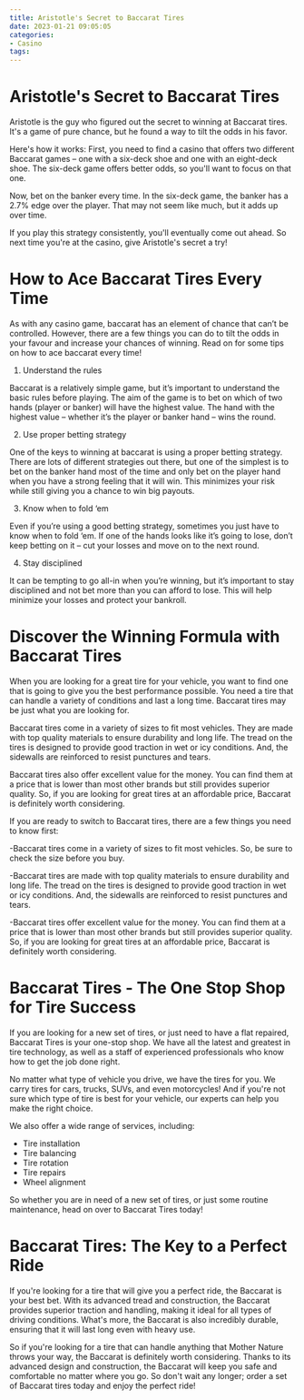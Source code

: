 ```yaml
---
title: Aristotle's Secret to Baccarat Tires
date: 2023-01-21 09:05:05
categories:
- Casino
tags:
---
```



#  Aristotle's Secret to Baccarat Tires

Aristotle is the guy who figured out the secret to winning at Baccarat tires. It's a game of pure chance, but he found a way to tilt the odds in his favor.

Here's how it works: First, you need to find a casino that offers two different Baccarat games – one with a six-deck shoe and one with an eight-deck shoe. The six-deck game offers better odds, so you'll want to focus on that one.

Now, bet on the banker every time. In the six-deck game, the banker has a 2.7% edge over the player. That may not seem like much, but it adds up over time.

If you play this strategy consistently, you'll eventually come out ahead. So next time you're at the casino, give Aristotle's secret a try!

#  How to Ace Baccarat Tires Every Time

As with any casino game, baccarat has an element of chance that can’t be controlled. However, there are a few things you can do to tilt the odds in your favour and increase your chances of winning. Read on for some tips on how to ace baccarat every time!

1. Understand the rules

Baccarat is a relatively simple game, but it’s important to understand the basic rules before playing. The aim of the game is to bet on which of two hands (player or banker) will have the highest value. The hand with the highest value – whether it’s the player or banker hand – wins the round.

2. Use proper betting strategy

One of the keys to winning at baccarat is using a proper betting strategy. There are lots of different strategies out there, but one of the simplest is to bet on the banker hand most of the time and only bet on the player hand when you have a strong feeling that it will win. This minimizes your risk while still giving you a chance to win big payouts.

3. Know when to fold ‘em

Even if you’re using a good betting strategy, sometimes you just have to know when to fold ‘em. If one of the hands looks like it’s going to lose, don’t keep betting on it – cut your losses and move on to the next round.

4. Stay disciplined

It can be tempting to go all-in when you’re winning, but it’s important to stay disciplined and not bet more than you can afford to lose. This will help minimize your losses and protect your bankroll.

#  Discover the Winning Formula with Baccarat Tires

When you are looking for a great tire for your vehicle, you want to find one that is going to give you the best performance possible. You need a tire that can handle a variety of conditions and last a long time. Baccarat tires may be just what you are looking for.

Baccarat tires come in a variety of sizes to fit most vehicles. They are made with top quality materials to ensure durability and long life. The tread on the tires is designed to provide good traction in wet or icy conditions. And, the sidewalls are reinforced to resist punctures and tears.

Baccarat tires also offer excellent value for the money. You can find them at a price that is lower than most other brands but still provides superior quality. So, if you are looking for great tires at an affordable price, Baccarat is definitely worth considering.

If you are ready to switch to Baccarat tires, there are a few things you need to know first:

-Baccarat tires come in a variety of sizes to fit most vehicles. So, be sure to check the size before you buy.

-Baccarat tires are made with top quality materials to ensure durability and long life. The tread on the tires is designed to provide good traction in wet or icy conditions. And, the sidewalls are reinforced to resist punctures and tears.

-Baccarat tires offer excellent value for the money. You can find them at a price that is lower than most other brands but still provides superior quality. So, if you are looking for great tires at an affordable price, Baccarat is definitely worth considering.

#  Baccarat Tires - The One Stop Shop for Tire Success 

If you are looking for a new set of tires, or just need to have a flat repaired, Baccarat Tires is your one-stop shop. We have all the latest and greatest in tire technology, as well as a staff of experienced professionals who know how to get the job done right.

No matter what type of vehicle you drive, we have the tires for you. We carry tires for cars, trucks, SUVs, and even motorcycles! And if you're not sure which type of tire is best for your vehicle, our experts can help you make the right choice.

We also offer a wide range of services, including: 

* Tire installation
* Tire balancing
* Tire rotation
* Tire repairs
* Wheel alignment

So whether you are in need of a new set of tires, or just some routine maintenance, head on over to Baccarat Tires today!

#  Baccarat Tires: The Key to a Perfect Ride

If you're looking for a tire that will give you a perfect ride, the Baccarat is your best bet. With its advanced tread and construction, the Baccarat provides superior traction and handling, making it ideal for all types of driving conditions. What's more, the Baccarat is also incredibly durable, ensuring that it will last long even with heavy use.

So if you're looking for a tire that can handle anything that Mother Nature throws your way, the Baccarat is definitely worth considering. Thanks to its advanced design and construction, the Baccarat will keep you safe and comfortable no matter where you go. So don't wait any longer; order a set of Baccarat tires today and enjoy the perfect ride!